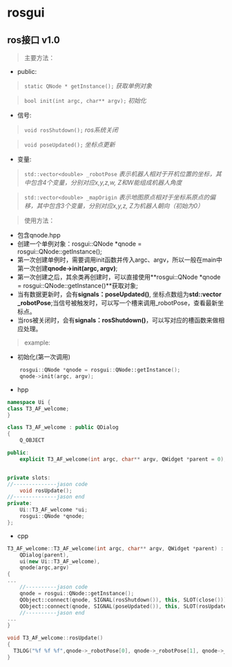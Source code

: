 # rosgui
## ros接口 v1.0
> 主要方法：
- public:

> `static QNode * getInstance();`
*获取单例对象*

> `bool init(int argc, char** argv);`
*初始化*

- 信号:

> `void rosShutdown();`
*ros系统关闭*
    
> `void poseUpdated();`
*坐标点更新*

- 变量:

> `std::vector<double> _robotPose`
*表示机器人相对于开机位置的坐标，其中包含4个变量，分别对应x,y,z,w, Z和W能组成机器人角度*

> `std::vector<double> _mapOrigin`
*表示地图原点相对于坐标系原点的偏移，其中包含3个变量，分别对应x,y,z, Z为机器人朝向（初始为0）*

> 使用方法：
- 包含qnode.hpp
- 创建一个单例对象：rosgui::QNode *qnode = rosgui::QNode::getInstance();
- 第一次创建单例时，需要调用init函数并传入argc、argv，所以一般在main中第一次创建**qnode->init(argc, argv)**;
- 第一次创建之后，其余类再创建时，可以直接使用**rosgui::QNode *qnode = rosgui::QNode::getInstance()**获取对象;
- 当有数据更新时，会有**signals：poseUpdated()**, 坐标点数组为**std::vector<double> _robotPose**;当信号被触发时，可以写一个槽来调用_robotPose，查看最新坐标点。
- 当ros被关闭时，会有**signals：rosShutdown()**，可以写对应的槽函数来做相应处理。
> example:
- 初始化(第一次调用)
```cpp
    rosgui::QNode *qnode = rosgui::QNode::getInstance();
    qnode->init(argc, argv);
```
- hpp
```cpp
namespace Ui {
class T3_AF_welcome;
}

class T3_AF_welcome : public QDialog
{
    Q_OBJECT

public:
    explicit T3_AF_welcome(int argc, char** argv, QWidget *parent = 0);


private slots:
//--------------jason code
    void rosUpdate();
//--------------jason end
private:
    Ui::T3_AF_welcome *ui;
    rosgui::QNode *qnode;
};
```
- cpp
```cpp
T3_AF_welcome::T3_AF_welcome(int argc, char** argv, QWidget *parent) :
    QDialog(parent),
    ui(new Ui::T3_AF_welcome),
    qnode(argc,argv)
{
...
    //----------jason code
    qnode = rosgui::QNode::getInstance();
    QObject::connect(qnode, SIGNAL(rosShutdown()), this, SLOT(close()));
    QObject::connect(qnode, SIGNAL(poseUpdated()), this, SLOT(rosUpdate()));
    //----------jason end
...
}

void T3_AF_welcome::rosUpdate()
{
  T3LOG("%f %f %f",qnode->_robotPose[0], qnode->_robotPose[1], qnode->_robotPose[2]);
}
```


